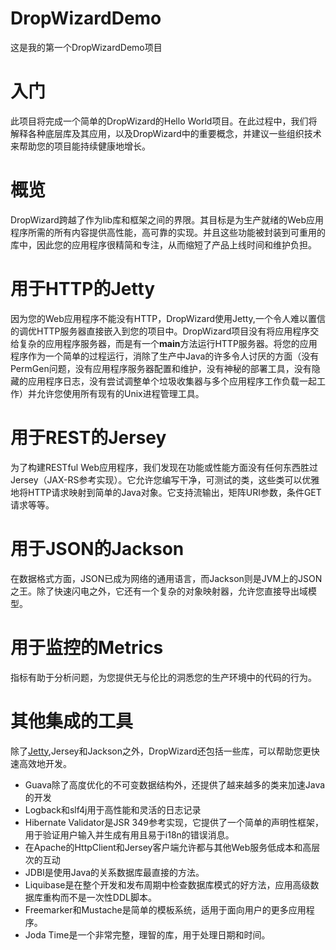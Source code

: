 # DropWizardDemo
这是我的第一个DropWizardDemo项目

# 入门
此项目将完成一个简单的DropWizard的Hello World项目。在此过程中，我们将解释各种底层库及其应用，以及DropWizard中的重要概念，并建议一些组织技术来帮助您的项目能持续健康地增长。

# 概览
DropWizard跨越了作为lib库和框架之间的界限。其目标是为生产就绪的Web应用程序所需的所有内容提供高性能，高可靠的实现。并且这些功能被封装到可重用的库中，因此您的应用程序很精简和专注，从而缩短了产品上线时间和维护负担。

# 用于HTTP的Jetty
因为您的Web应用程序不能没有HTTP，DropWizard使用Jetty,一个令人难以置信的调优HTTP服务器直接嵌入到您的项目中。DropWizard项目没有将应用程序交给复杂的应用程序服务器，而是有一个**main**方法运行HTTP服务器。将您的应用程序作为一个简单的过程运行，消除了生产中Java的许多令人讨厌的方面（没有PermGen问题，没有应用程序服务器配置和维护，没有神秘的部署工具，没有隐藏的应用程序日志，没有尝试调整单个垃圾收集器与多个应用程序工作负载一起工作）并允许您使用所有现有的Unix进程管理工具。

# 用于REST的Jersey
为了构建RESTful Web应用程序，我们发现在功能或性能方面没有任何东西胜过Jersey（JAX-RS参考实现）。它允许您编写干净，可测试的类，这些类可以优雅地将HTTP请求映射到简单的Java对象。它支持流输出，矩阵URI参数，条件GET请求等等。

# 用于JSON的Jackson
在数据格式方面，JSON已成为网络的通用语言，而Jackson则是JVM上的JSON之王。除了快速闪电之外，它还有一个复杂的对象映射器，允许您直接导出域模型。

# 用于监控的Metrics
指标有助于分析问题，为您提供无与伦比的洞悉您的生产环境中的代码的行为。

# 其他集成的工具
除了[Jetty](https://www.eclipse.org/jetty/),Jersey和Jackson之外，DropWizard还包括一些库，可以帮助您更快速高效地开发。
- Guava除了高度优化的不可变数据结构外，还提供了越来越多的类来加速Java的开发
- Logback和slf4j用于高性能和灵活的日志记录
- Hibernate Validator是JSR 349参考实现，它提供了一个简单的声明性框架，用于验证用户输入并生成有用且易于i18n的错误消息。
- 在Apache的HttpClient和Jersey客户端允许都与其他Web服务低成本和高层次的互动
- JDBI是使用Java的关系数据库最直接的方法。
- Liquibase是在整个开发和发布周期中检查数据库模式的好方法，应用高级数据库重构而不是一次性DDL脚本。
- Freemarker和Mustache是简单的模板系统，适用于面向用户的更多应用程序。
- Joda Time是一个非常完整，理智的库，用于处理日期和时间。
